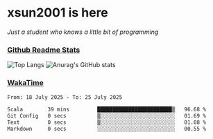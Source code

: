 # xsun2001 is here

*Just a student who knows a little bit of programming*

### [Github Readme Stats](https://github.com/anuraghazra/github-readme-stats)

![Top Langs](https://github-readme-stats.vercel.app/api/top-langs/?username=xsun2001&layout=compact&theme=radical) ![Anurag's GitHub stats](https://github-readme-stats.vercel.app/api?username=xsun2001&show_icons=true&theme=radical)

### [WakaTime](https://wakatime.com)

<!--START_SECTION:waka-->

```txt
From: 18 July 2025 - To: 25 July 2025

Scala        39 mins         ████████████████████████▒   96.68 %
Git Config   0 secs          ▒░░░░░░░░░░░░░░░░░░░░░░░░   01.69 %
Text         0 secs          ▒░░░░░░░░░░░░░░░░░░░░░░░░   01.08 %
Markdown     0 secs          ░░░░░░░░░░░░░░░░░░░░░░░░░   00.55 %
```

<!--END_SECTION:waka-->
